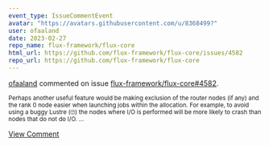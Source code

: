 ```yaml
---
event_type: IssueCommentEvent
avatar: "https://avatars.githubusercontent.com/u/8368499?"
user: ofaaland
date: 2023-02-27
repo_name: flux-framework/flux-core
html_url: https://github.com/flux-framework/flux-core/issues/4582
repo_url: https://github.com/flux-framework/flux-core
---
```


<a href='https://github.com/ofaaland' target='_blank'>ofaaland</a> commented on issue <a href='https://github.com/flux-framework/flux-core/issues/4582' target='_blank'>flux-framework/flux-core#4582</a>.

<small>Perhaps another useful feature would be making exclusion of the router nodes (if any) and the rank 0 node easier when launching jobs within the allocation.  For example, to avoid using a buggy Lustre (🙄) the nodes where I/O is performed will be more likely to crash than nodes that do not do I/O....</small>

<a href='https://github.com/flux-framework/flux-core/issues/4582' target='_blank'>View Comment</a>